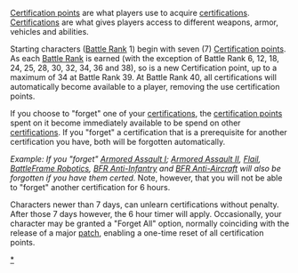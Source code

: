[Certification points](/Certification_points "wikilink") are what players
use to acquire [certifications](/certifications "wikilink").
[Certifications](/Certifications "wikilink") are what gives players
access to different weapons, armor, vehicles and abilities.

Starting characters ([Battle Rank](/Battle_Rank "wikilink") 1) begin with
seven (7) [Certification points](/Certification_points "wikilink"). As
each [Battle Rank](/Battle_Rank "wikilink") is earned (with the exception
of Battle Rank 6, 12, 18, 24, 25, 28, 30, 32, 34, 36 and 38), so is a
new Certification point, up to a maximum of 34 at Battle Rank 39. At
Battle Rank 40, all certifications will automatically become available
to a player, removing the use certification points.

If you choose to "forget" one of your
[certifications](/certifications "wikilink"), the [certification
points](/certification_points "wikilink") spent on it become immediately
available to be spend on other
[certifications](/certifications "wikilink"). If you "forget" a
certification that is a prerequisite for another certification you have,
both will be forgotten automatically.

_Example: If you "forget" [Armored Assault
I](/Armored_Assault_I "wikilink"); [Armored Assault
II](/Armored_Assault_II "wikilink"), [Flail](/Flail "wikilink"),
[BattleFrame Robotics](/BattleFrame_Robotics "wikilink"), [BFR
Anti-Infantry](/BFR_Anti-Infantry "wikilink") and [BFR
Anti-Aircraft](/BFR_Anti-Aircraft "wikilink") will also be forgotten if
you have them certed._ Note, however, that you will not be able to
"forget" another certification for 6 hours.

Characters newer than 7 days, can unlearn certifications without
penalty. After those 7 days however, the 6 hour timer will apply.
Occasionally, your character may be granted a "Forget All" option,
normally coinciding with the release of a major
[patch](/patch "wikilink"), enabling a one-time reset of all
certification points.

[\*](/category:Certification "wikilink")
